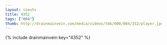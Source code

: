 ```yaml
--- 
layout: sieutv
title: 4352
tags: ["004"]
thumb: http://drainmainvein.com/media/videos/tmb/000/004/352/player.jpg
---
```

{% include drainmainvein key="4352" %} 
